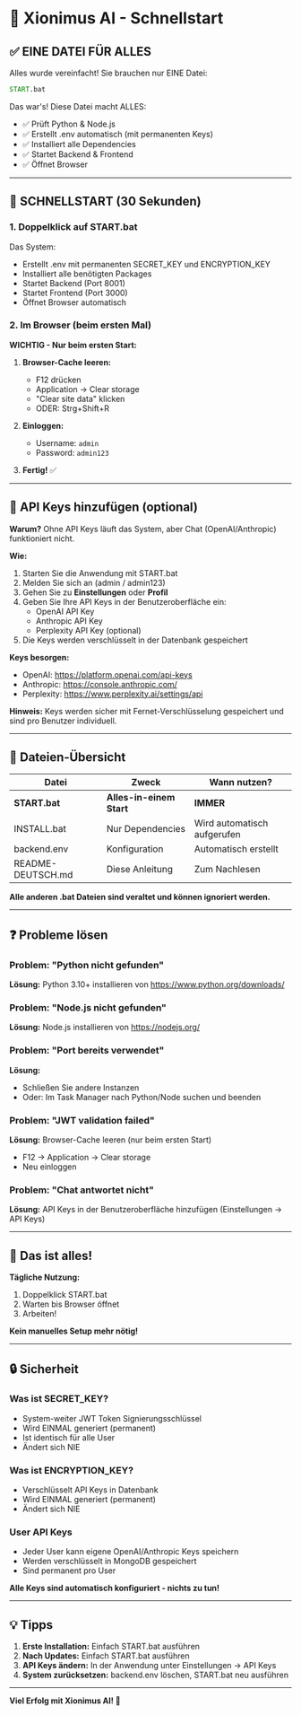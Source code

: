 # 🚀 Xionimus AI - Schnellstart

## ✅ EINE DATEI FÜR ALLES

Alles wurde vereinfacht! Sie brauchen nur EINE Datei:

```cmd
START.bat
```

Das war's! Diese Datei macht ALLES:
- ✅ Prüft Python & Node.js
- ✅ Erstellt .env automatisch (mit permanenten Keys)
- ✅ Installiert alle Dependencies
- ✅ Startet Backend & Frontend
- ✅ Öffnet Browser

---

## 🎯 SCHNELLSTART (30 Sekunden)

### 1. Doppelklick auf START.bat

Das System:
- Erstellt .env mit permanenten SECRET_KEY und ENCRYPTION_KEY
- Installiert alle benötigten Packages
- Startet Backend (Port 8001)
- Startet Frontend (Port 3000)
- Öffnet Browser automatisch

### 2. Im Browser (beim ersten Mal)

**WICHTIG - Nur beim ersten Start:**

1. **Browser-Cache leeren:**
   - F12 drücken
   - Application → Clear storage
   - "Clear site data" klicken
   - ODER: Strg+Shift+R

2. **Einloggen:**
   - Username: `admin`
   - Password: `admin123`

3. **Fertig!** ✅

---

## 🔑 API Keys hinzufügen (optional)

**Warum?** Ohne API Keys läuft das System, aber Chat (OpenAI/Anthropic) funktioniert nicht.

**Wie:**

1. Starten Sie die Anwendung mit START.bat
2. Melden Sie sich an (admin / admin123)
3. Gehen Sie zu **Einstellungen** oder **Profil**
4. Geben Sie Ihre API Keys in der Benutzeroberfläche ein:
   - OpenAI API Key
   - Anthropic API Key
   - Perplexity API Key (optional)
5. Die Keys werden verschlüsselt in der Datenbank gespeichert

**Keys besorgen:**
- OpenAI: https://platform.openai.com/api-keys
- Anthropic: https://console.anthropic.com/
- Perplexity: https://www.perplexity.ai/settings/api

**Hinweis:** Keys werden sicher mit Fernet-Verschlüsselung gespeichert und sind pro Benutzer individuell.

---

## 📁 Dateien-Übersicht

| Datei | Zweck | Wann nutzen? |
|-------|-------|--------------|
| **START.bat** | **Alles-in-einem Start** | **IMMER** |
| INSTALL.bat | Nur Dependencies | Wird automatisch aufgerufen |
| backend\.env | Konfiguration | Automatisch erstellt |
| README-DEUTSCH.md | Diese Anleitung | Zum Nachlesen |

**Alle anderen .bat Dateien sind veraltet und können ignoriert werden.**

---

## ❓ Probleme lösen

### Problem: "Python nicht gefunden"
**Lösung:** Python 3.10+ installieren von https://www.python.org/downloads/

### Problem: "Node.js nicht gefunden"
**Lösung:** Node.js installieren von https://nodejs.org/

### Problem: "Port bereits verwendet"
**Lösung:** 
- Schließen Sie andere Instanzen
- Oder: Im Task Manager nach Python/Node suchen und beenden

### Problem: "JWT validation failed"
**Lösung:** Browser-Cache leeren (nur beim ersten Start)
- F12 → Application → Clear storage
- Neu einloggen

### Problem: "Chat antwortet nicht"
**Lösung:** API Keys in der Benutzeroberfläche hinzufügen (Einstellungen → API Keys)

---

## 🎉 Das ist alles!

**Tägliche Nutzung:**
1. Doppelklick START.bat
2. Warten bis Browser öffnet
3. Arbeiten!

**Kein manuelles Setup mehr nötig!**

---

## 🔒 Sicherheit

### Was ist SECRET_KEY?
- System-weiter JWT Token Signierungsschlüssel
- Wird EINMAL generiert (permanent)
- Ist identisch für alle User
- Ändert sich NIE

### Was ist ENCRYPTION_KEY?
- Verschlüsselt API Keys in Datenbank
- Wird EINMAL generiert (permanent)
- Ändert sich NIE

### User API Keys
- Jeder User kann eigene OpenAI/Anthropic Keys speichern
- Werden verschlüsselt in MongoDB gespeichert
- Sind permanent pro User

**Alle Keys sind automatisch konfiguriert - nichts zu tun!**

---

## 💡 Tipps

1. **Erste Installation:** Einfach START.bat ausführen
2. **Nach Updates:** Einfach START.bat ausführen
3. **API Keys ändern:** In der Anwendung unter Einstellungen → API Keys
4. **System zurücksetzen:** backend\.env löschen, START.bat neu ausführen

---

**Viel Erfolg mit Xionimus AI! 🚀**